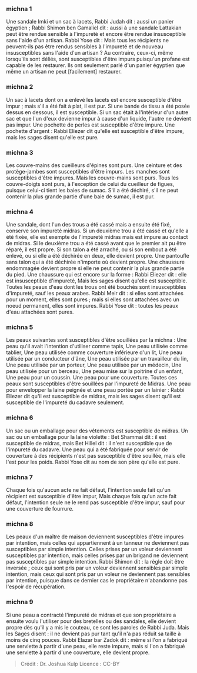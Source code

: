 
### michna 1
Une sandale Imki et un sac à lacets, Rabbi Judah dit : aussi un panier égyptien ; Rabbi Shimon ben Gamaliel dit : aussi à une sandale Lattakian peut être rendue sensible à l'impureté et encore être rendue insusceptible sans l'aide d'un artisan. Rabbi Yose dit : Mais tous les récipients ne peuvent-ils pas être rendus sensibles à l'impureté et de nouveau insusceptibles sans l'aide d'un artisan ? Au contraire, ceux-ci, même lorsqu'ils sont déliés, sont susceptibles d'être impurs puisqu'un profane est capable de les restaurer. Ils ont seulement parlé d'un panier égyptien que même un artisan ne peut [facilement] restaurer.

### michna 2
Un sac à lacets dont on a enlevé les lacets est encore susceptible d'être impur ; mais s'il a été fait à plat, il est pur. Si une bande de tissu a été posée dessus en dessous, il est susceptible. Si un sac était à l'intérieur d'un autre sac et que l'un d'eux devienne impur à cause d'un liquide, l'autre ne devient pas impur. Une pochette de perles est susceptible d'être impure. Une pochette d'argent : Rabbi Eliezer dit qu'elle est susceptible d'être impure, mais les sages disent qu'elle est pure.

### michna 3
Les couvre-mains des cueilleurs d'épines sont purs. Une ceinture et des protège-jambes sont susceptibles d'être impurs. Les manches sont susceptibles d'être impures. Mais les couvre-mains sont purs. Tous les couvre-doigts sont purs, à l'exception de celui du cueilleur de figues, puisque celui-ci tient les baies de sumac. S'il a été déchiré, s'il ne peut contenir la plus grande partie d'une baie de sumac, il est pur.

### michna 4
Une sandale, dont l'un des trous a été cassé mais a ensuite été fixé, conserve son impureté midras. Si un deuxième trou a été cassé et qu'elle a été fixée, elle est exempte de l'impureté midras mais est impure au contact de midras. Si le deuxième trou a été cassé avant que le premier ait pu être réparé, il est propre. Si son talon a été arraché, ou si son embout a été enlevé, ou si elle a été déchirée en deux, elle devient propre. Une pantoufle sans talon qui a été déchirée n'importe où devient propre. Une chaussure endommagée devient propre si elle ne peut contenir la plus grande partie du pied. Une chaussure qui est encore sur la forme : Rabbi Eliezer dit : elle est insusceptible d'impureté, Mais les sages disent qu'elle est susceptible. Toutes les peaux d'eau dont les trous ont été bouchés sont insusceptibles d'impureté, sauf les peaux arabes. Rabbi Meir dit : si elles sont attachées pour un moment, elles sont pures ; mais si elles sont attachées avec un noeud permanent, elles sont impures. Rabbi Yose dit : toutes les peaux d'eau attachées sont pures.

### michna 5
Les peaux suivantes sont susceptibles d'être souillées par la michna : Une peau qu'il avait l'intention d'utiliser comme tapis, Une peau utilisée comme tablier, Une peau utilisée comme couverture inférieure d'un lit, Une peau utilisée par un conducteur d'âne, Une peau utilisée par un travailleur du lin, Une peau utilisée par un porteur, Une peau utilisée par un médecin, Une peau utilisée pour un berceau, Une peau mise sur la poitrine d'un enfant, Une peau pour un coussin. Une peau pour une couverture. Toutes ces peaux sont susceptibles d'être souillées par l'impureté de Midras. Une peau pour envelopper la laine peignée et une peau portée par un lainier : Rabbi Eliezer dit qu'il est susceptible de midras, mais les sages disent qu'il est susceptible de l'impureté du cadavre seulement.

### michna 6
Un sac ou un emballage pour des vêtements est susceptible de midras. Un sac ou un emballage pour la laine violette : Bet Shammai dit : il est susceptible de midras, mais Bet Hillel dit : il n'est susceptible que de l'impureté du cadavre. Une peau qui a été fabriquée pour servir de couverture à des récipients n'est pas susceptible d'être souillée, mais elle l'est pour les poids. Rabbi Yose dit au nom de son père qu'elle est pure.

### michna 7
Chaque fois qu'aucun acte ne fait défaut, l'intention seule fait qu'un récipient est susceptible d'être impur, Mais chaque fois qu'un acte fait défaut, l'intention seule ne le rend pas susceptible d'être impur, sauf pour une couverture de fourrure.

### michna 8
Les peaux d'un maître de maison deviennent susceptibles d'être impures par intention, mais celles qui appartiennent à un tanneur ne deviennent pas susceptibles par simple intention. Celles prises par un voleur deviennent susceptibles par intention, mais celles prises par un brigand ne deviennent pas susceptibles par simple intention. Rabbi Shimon dit : la règle doit être inversée ; ceux qui sont pris par un voleur deviennent sensibles par simple intention, mais ceux qui sont pris par un voleur ne deviennent pas sensibles par intention, puisque dans ce dernier cas le propriétaire n'abandonne pas l'espoir de récupération.

### michna 9
Si une peau a contracté l'impureté de midras et que son propriétaire a ensuite voulu l'utiliser pour des bretelles ou des sandales, elle devient propre dès qu'il y a mis le couteau, ce sont les paroles de Rabbi Juda. Mais les Sages disent : il ne devient pas pur tant qu'il n'a pas réduit sa taille à moins de cinq pouces. Rabbi Elazar bar Zadok dit : même si l'on a fabriqué une serviette à partir d'une peau, elle reste impure, mais si l'on a fabriqué une serviette à partir d'une couverture, elle devient propre.

>Crédit : Dr. Joshua Kulp
>Licence : CC-BY